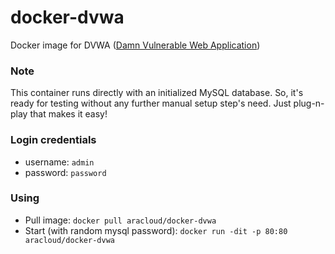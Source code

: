 # docker-dvwa
Docker image for DVWA ([Damn Vulnerable Web Application](http://www.dvwa.co.uk/))

### Note
This container runs directly with an initialized MySQL database.
So, it's ready for testing without any further manual setup step's need.
Just plug-n-play that makes it easy!

### Login credentials
- username: `admin`
- password: `password`

### Using

- Pull image: `docker pull aracloud/docker-dvwa`
- Start (with random mysql password): `docker run -dit -p 80:80 aracloud/docker-dvwa`
